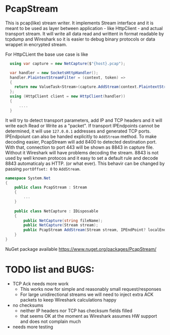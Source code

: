 # PcapStream

This is pcap(like) stream writer. It implements Stream interface and it is meant to be used as layer between application - like HttpClient - and actual transport stream. It will write all data read and writtent in format readable by tcpdump and Wireshark so it is easier to debug binary protocols or data wrappet in encrypted stream.

For HttpCLient the base use case is like 
```c#
  using var capture = new NetCapture($"{host}.pcap");

  var handler = new SocketsHttpHandler();
  handler.PlaintextStreamFilter = (context, token) => 
  { 
    return new ValueTask<Stream>(capture.AddStream(context.PlaintextStream)); 
  };
  using (HttpClient client = new HttpClient(handler))
  {
      ....
  }
```

It will try to detect transport parameters, add IP and TCP headers and it will write each Read or Write as a "packet". If transport IPEndpoints cannot be determined, it will use `127.0.0.1` addresses and generated TCP ports. IPEndpoiunt can also be handed explicitly to `AddStream` method. 
To make decoding easier, PcapStream will add 8400 to detected destination port. With that, connection to port 443 will be shown as 8843 in capture file. Without it Wireshark will have problems decoding the stream. 8843 is not used by well known protocos and it easy to set a default rule and decode 8843 automaticaly as HTTP. (or what ever). This behavir can be changed by passing `portOffset: 0` to `AddStream`.

```c#
namespace System.Net
{
    public class PcapStream : Stream
    {
        ...
    }
    
    public class NetCapture : IDisposable
    {
        public NetCapture(string fileName);
        public NetCapture(Stream stream);
        public PcapStream AddStream(Stream stream, IPEndPoint? localEndPoint = null, IPEndPoint? remoteEndPoint = null, int portOffset = defaultPortOffset)
    }
}
```

NuGet package available https://www.nuget.org/packages/PcapStream/

# TODO list and BUGS:
- TCP Ack needs more work
  - This works now for simple and reasonably small request/responses
  - For large unidirectional streams we will need to inject extra ACK packets to keep Wireshark calculations happy
- no checksums
  - neither IP headers nor TCP has checksum fields filled
  - that seems OK at the moment as Wireshark assumes HW support and does not complain much
- needs more testing
  
